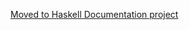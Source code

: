 [Moved to Haskell Documentation project](https://github.com/commercialhaskell/haskelldocumentation/blob/master/content/exceptions-best-practices.md)
